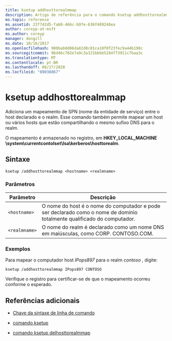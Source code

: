 ```yaml
---
title: ksetup addhosttorealmmap
description: Artigo de referência para o comando ksetup addhosttorealmmap, que adiciona um mapeamento de SPN (nome da entidade de serviço) entre o host declarado e o realm.
ms.topic: reference
ms.assetid: 237742d5-fa68-466c-b97e-636f489248ea
author: coreyp-at-msft
ms.author: coreyp
manager: dongill
ms.date: 10/16/2017
ms.openlocfilehash: 900bab0d86da82d8c81ca10f0f23fec9a44b198c
ms.sourcegitcommit: 96d46c702e7a9c3a321bbbb5284f73911c7baa3c
ms.translationtype: MT
ms.contentlocale: pt-BR
ms.lasthandoff: 08/27/2020
ms.locfileid: "89038867"
---
```

# <a name="ksetup-addhosttorealmmap"></a>ksetup addhosttorealmmap

Adiciona um mapeamento de SPN (nome da entidade de serviço) entre o host declarado e o realm. Esse comando também permite mapear um host ou vários hosts que estão compartilhando o mesmo sufixo DNS para o realm.

O mapeamento é armazenado no registro, em **HKEY_LOCAL_MACHINE \system\currentcontolset\lsa\kerberos\hosttorealm**.

## <a name="syntax"></a>Sintaxe

```
ksetup /addhosttorealmmap <hostname> <realmname>
```

### <a name="parameters"></a>Parâmetros

| Parâmetro | Descrição |
| --------- |------------ |
| `<hostname>` | O nome do host é o nome do computador e pode ser declarado como o nome de domínio totalmente qualificado do computador. |
| `<realmname>` | O nome do realm é declarado como um nome DNS em maiúsculas, como CORP. CONTOSO.COM. |

### <a name="examples"></a>Exemplos

Para mapear o computador host *IPops897* para o realm *contoso* , digite:

```
ksetup /addhosttorealmmap IPops897 CONTOSO
```

Verifique o registro para certificar-se de que o mapeamento ocorreu conforme o esperado.

## <a name="additional-references"></a>Referências adicionais

- [Chave da sintaxe de linha de comando](command-line-syntax-key.md)

- [comando ksetup](ksetup.md)

- [comando ksetup delhosttorealmmap](ksetup-delhosttorealmmap.md)
